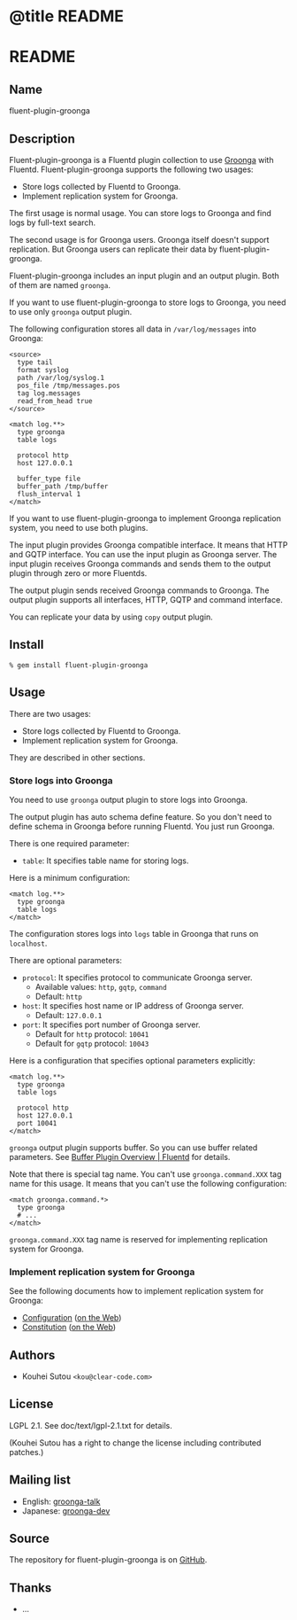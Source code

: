 # @title README

# README

## Name

fluent-plugin-groonga

## Description

Fluent-plugin-groonga is a Fluentd plugin collection to use
[Groonga](http://groonga.org/) with Fluentd. Fluent-plugin-groonga
supports the following two usages:

  * Store logs collected by Fluentd to Groonga.
  * Implement replication system for Groonga.

The first usage is normal usage. You can store logs to Groonga and
find logs by full-text search.

The second usage is for Groonga users. Groonga itself doesn't support
replication. But Groonga users can replicate their data by
fluent-plugin-groonga.

Fluent-plugin-groonga includes an input plugin and an output
plugin. Both of them are named `groonga`.

If you want to use fluent-plugin-groonga to store logs to Groonga, you
need to use only `groonga` output plugin.

The following configuration stores all data in `/var/log/messages`
into Groonga:

    <source>
      type tail
      format syslog
      path /var/log/syslog.1
      pos_file /tmp/messages.pos
      tag log.messages
      read_from_head true
    </source>

    <match log.**>
      type groonga
      table logs

      protocol http
      host 127.0.0.1

      buffer_type file
      buffer_path /tmp/buffer
      flush_interval 1
    </match>

If you want to use fluent-plugin-groonga to implement Groonga
replication system, you need to use both plugins.

The input plugin provides Groonga compatible interface. It means that
HTTP and GQTP interface. You can use the input plugin as Groonga
server. The input plugin receives Groonga commands and sends them to
the output plugin through zero or more Fluentds.

The output plugin sends received Groonga commands to Groonga. The
output plugin supports all interfaces, HTTP, GQTP and command
interface.

You can replicate your data by using `copy` output plugin.

## Install

    % gem install fluent-plugin-groonga

## Usage

There are two usages:

  * Store logs collected by Fluentd to Groonga.
  * Implement replication system for Groonga.

They are described in other sections.

### Store logs into Groonga

You need to use `groonga` output plugin to store logs into Groonga.

The output plugin has auto schema define feature. So you don't need to
define schema in Groonga before running Fluentd. You just run Groonga.

There is one required parameter:

  * `table`: It specifies table name for storing logs.

Here is a minimum configuration:

    <match log.**>
      type groonga
      table logs
    </match>

The configuration stores logs into `logs` table in Groonga that runs
on `localhost`.

There are optional parameters:

  * `protocol`: It specifies protocol to communicate Groonga server.
    * Available values: `http`, `gqtp`, `command`
    * Default: `http`
  * `host`: It specifies host name or IP address of Groonga server.
    * Default: `127.0.0.1`
  * `port`: It specifies port number of Groonga server.
    * Default for `http` protocol: `10041`
    * Default for `gqtp` protocol: `10043`

Here is a configuration that specifies optional parameters explicitly:

    <match log.**>
      type groonga
      table logs

      protocol http
      host 127.0.0.1
      port 10041
    </match>

`groonga` output plugin supports buffer. So you can use buffer related
parameters. See
[Buffer Plugin Overview | Fluentd](http://docs.fluentd.org/articles/buffer-plugin-overview)
for details.

Note that there is special tag name. You can't use
`groonga.command.XXX` tag name for this usage. It means that you can't
use the following configuration:

    <match groonga.command.*>
      type groonga
      # ...
    </match>

`groonga.command.XXX` tag name is reserved for implementing
replication system for Groonga.

### Implement replication system for Groonga

See the following documents how to implement replication system for
Groonga:

* [Configuration](doc/text/configuration.md)
  ([on the Web](http://groonga.org/fluent-plugin-groonga/en/file.configuration.html))
* [Constitution](doc/text/constitution.md)
  ([on the Web](http://groonga.org/fluent-plugin-groonga/en/file.constitution.html))

## Authors

* Kouhei Sutou `<kou@clear-code.com>`

## License

LGPL 2.1. See doc/text/lgpl-2.1.txt for details.

(Kouhei Sutou has a right to change the license including
contributed patches.)

## Mailing list

* English: [groonga-talk](https://lists.sourceforge.net/lists/listinfo/groonga-talk)
* Japanese: [groonga-dev](http://lists.sourceforge.jp/mailman/listinfo/groonga-dev)

## Source

The repository for fluent-plugin-groonga is on
[GitHub](https://github.com/groonga/fluent-plugin-groonga/).

## Thanks

* ...
